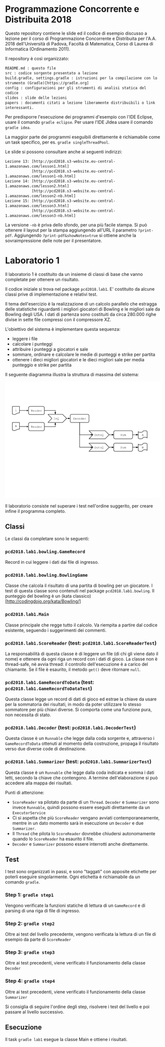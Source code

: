 # Programmazione Concorrente e Distribuita 2018

Questo repository contiene le slide ed il codice di esempio discusso a lezione per il corso di Programmazione Concorrente e Distribuita per l'A.A. 2018 dell'Università di Padova, Facoltà di Matematica, Corso di Laurea di Informatica (Ordinamento 2011).

Il repository è così organizzato:

    README.md : questo file
    src : codice sorgente presentato a lezione
    build.gradle, settings.gradle : istruzioni per la compilazione con lo strumento (Gradle)[https://gradle.org]
    config : configurazioni per gli strumenti di analisi statica del codice
    slides : slide delle lezioni
    papers : documenti citati a lezione liberamente distribuibili o link interessanti.

Per predisporre l'esecuzione dei programmi d'esempio con l'IDE Eclipse, usare il comando `gradle eclipse`. Per usare l'IDE JIdea usare il comando `gradle idea`.

La maggior parte dei programmi eseguibili direttamente è richiamabile come un task specifico, per es. `gradle singleThreadPool`.

Le slide si possono consultare anche ai seguenti indirizzi:

    Lezione 13: [http://pcd2018.s3-website.eu-central-1.amazonaws.com/lesson1.html]
                [http://pcd2018.s3-website.eu-central-1.amazonaws.com/lesson1-nb.html]
    Lezione 14: [http://pcd2018.s3-website.eu-central-1.amazonaws.com/lesson2.html]
                [http://pcd2018.s3-website.eu-central-1.amazonaws.com/lesson2-nb.html]
    Lezione 15: [http://pcd2018.s3-website.eu-central-1.amazonaws.com/lesson3.html]
                [http://pcd2018.s3-website.eu-central-1.amazonaws.com/lesson3-nb.html]

La versione `-nb` è priva dello sfondo, per una più facile stampa. Si può ottenere il layout per la stampa aggiungendo all'URL il parametro `?print-pdf`. Aggiungendo `?print-pdf&showNotes=true` si ottiene anche la sovraimpressione delle note per il presentatore.

# Laboratorio 1

Il laboratorio 1 è costituito da un insieme di classi di base che vanno completate per ottenere un risultato.

Il codice iniziale si trova nel package `pcd2018.lab1`. E' costituito da alcune classi prive di implementazione e relativi test.

Il tema dell'esercizio è la realizzazione di un calcolo parallelo che estragga delle statistiche riguardanti i migliori giocatori di Bowling e le migliori sale da Bowling degli USA.
I dati di partenza sono costituiti da circa 280.000 righe divise in sette file compressi con il compressore XZ.

L'obiettivo del sistema è implementare questa sequenza:

* leggere i file
* calcolare i punteggi
* attribuire i punteggi a giocatori e sale
* sommare, ordinare e calcolare le medie di punteggi e strike per partita
* ottenere i dieci migliori giocatori e le dieci migliori sale per media punteggio e strike per partita

Il seguente diagramma illustra la struttura di massima del sistema:

![diagramma](Lab1.png "Lab 1")

Il laboratorio consiste nel superare i test nell'ordine suggerito, per creare infine il programma completo.

## Classi

Le classi da completare sono le seguenti:

### `pcd2018.lab1.bowling.GameRecord`

Record in cui leggere i dati dai file di ingresso.

### `pcd2018.lab1.bowling.BowlingGame`

Classe che calcola il risultato di una partita di bowling per un giocatore. I test di questa classe sono contenuti nel package `pcd2018.lab1.bowling`. Il punteggio del bowling è un (kata classico)[http://codingdojo.org/kata/Bowling/]

### `pcd2018.lab1.Main`

Classe principale che regge tutto il calcolo. Va riempita a partire dal codice esistente, seguendo i suggerimenti dei commenti.

### `pcd2018.lab1.ScoreReader` (test: `pcd2018.lab1.ScoreReaderTest`)

La responsabilità di questa classe è di leggere un file (di chi gli viene dato il nome) e ottenere da ogni riga un record con i dati di gioco. La classe non è thread-safe, nè avvia thread: il controllo dell'esecuzione è a carico del chiamante.
Se il file è esaurito, il metodo `get()` deve ritornare `null`.

### `pcd2018.lab1.GameRecordToData` (test: `pcd2018.lab1.GameRecordToDataTest`)

Questa classe legge un record di dati di gioco ed estrae la chiave da usare per la sommatoria dei risultati, in modo da poter utilizzare lo stesso sommatore per più chiavi diverse. Si comporta come una funzione pura, non necessita di stato.

### `pcd2018.lab1.Decoder` (test: `pcd2018.lab1.DecoderTest`)

Questa classe è un `Runnable` che legge dalla coda sorgente e, attraverso i `GameRecordToData` ottenuti al momento della costruzione, propaga il risultato verso due diverse code di destinazione.

### `pcd2018.lab1.Summarizer` (test: `pcd2018.lab1.SummarizerTest`)

Questa classe è un `Runnable` che legge dalla coda indicata e somma i dati letti, secondo la chiave che contengono. A termine dell'elaborazione si può accedere alla mappa dei risultati.

Punti di attenzione:

* `ScoreReader` va pilotato da parte di un `Thread`. `Decoder` e `Summarizer` sono invece `Runnable`, quindi possono essere eseguiti direttamente da un `ExecutorService`
* Ci si aspetta che più `ScoreReader` vengano avviati contemporaneamente, mentre in un dato momento sarà in esecuzione un `Decoder` e due `Summarizer`.
* Il `Thread` che pilota lo `ScoreReader` dovrebbe chiudersi autonomamente quando lo `ScoreReader` ha esaurito il file.
* `Decoder` e `Summarizer` possono essere interrotti anche direttamente.

## Test

I test sono organizzati in passi, e sono "taggati" con apposite etichette per poterli eseguire singolarmente. Ogni etichetta è richiamabile da un comando `gradle`.

### Step 1: `gradle step1`

Vengono verificate la funzioni statiche di lettura di un `GameRecord` e di parsing di una riga di file di ingresso.

### Step 2: `gradle step2`

Oltre ai test del livello precedente, vengono verificata la lettura di un file di esempio da parte di `ScoreReader`

### Step 3: `gradle step3`

Oltre ai test precedenti, viene verificato il funzionamento della classe `Decoder`

### Step 4: `gradle step4`

Oltre ai test precedenti, viene verificato il funzionamento della classe `Summarizer`

Si consiglia di seguire l'ordine degli step, risolvere i test del livello e poi passare al livello successivo.

## Esecuzione

Il task `gradle lab1` esegue la classe Main e ottiene i risultati.



